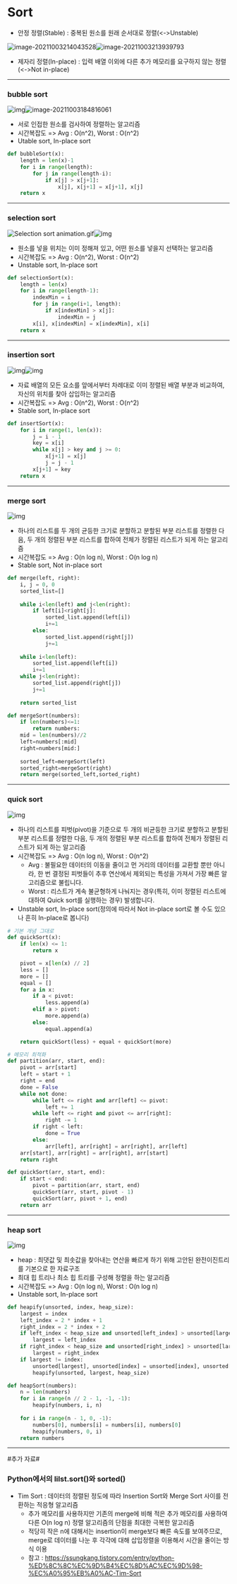 <h1>Sort</h1>

- 안정 정렬(Stable) : 중복된 원소를 원래 순서대로 정렬(<->Unstable)

![image-20211003214043528](Sort_python.assets/image-20211003214043528.png)![image-20211003213939793](Sort_python.assets/image-20211003213958896.png)

- 제자리 정렬(In-place) : 입력 배열 이외에 다른 추가 메모리를 요구하지 않는 정렬(<->Not in-place)

---

<h3>bubble sort</h3>

![img](Sort_python.assets/Bubble_sort_animation.gif)![image-20211003184816061](Sort_python.assets/image-20211003184816061.png)

- 서로 인접한 원소를 검사하여 정렬하는 알고리즘
- 시간복잡도 => Avg : O(n^2), Worst : O(n^2)
- Utable sort, In-place sort

```python
def bubbleSort(x):
	length = len(x)-1
	for i in range(length):
		for j in range(length-i):
			if x[j] > x[j+1]:
				x[j], x[j+1] = x[j+1], x[j]
	return x
```

---

<h3>selection sort</h3>

![Selection sort animation.gif](Sort_python.assets/220px-Selection_sort_animation.gif)![img](Sort_python.assets/Selection-Sort-Animation.gif)

- 원소를 넣을 위치는 이미 정해져 있고, 어떤 원소를 넣을지 선택하는 알고리즘
- 시간복잡도 => Avg : O(n^2), Worst : O(n^2)
- Unstable sort, In-place sort

```python
def selectionSort(x):
	length = len(x)
	for i in range(length-1):
	    indexMin = i
		for j in range(i+1, length):
			if x[indexMin] > x[j]:
				indexMin = j
		x[i], x[indexMin] = x[indexMin], x[i]
	return x
```

---

<h3>insertion sort</h3>

![img](Sort_python.assets/Insertion_sort_animation.gif)![img](Sort_python.assets/Insertion_sort_001.PNG)

- 자료 배열의 모든 요소를 앞에서부터 차례대로 이미 정렬된 배열 부분과 비교하여, 자신의 위치를 찾아 삽입하는 알고리즘
- 시간복잡도 => Avg : O(n^2), Worst : O(n^2)
- Stable sort, In-place sort

```python
def insertSort(x):
	for i in range(1, len(x)):
		j = i - 1
		key = x[i]
		while x[j] > key and j >= 0:
			x[j+1] = x[j]
			j = j - 1
		x[j+1] = key
	return x
```

---

<h3>merge sort</h3>

![img](Sort_python.assets/merge-sort-concepts.png)

- 하나의 리스트를 두 개의 균등한 크기로 분할하고 분할된 부분 리스트를 정렬한 다음, 두 개의 정렬된 부분 리스트를 합하여 전체가 정렬된 리스트가 되게 하는 알고리즘
- 시간복잡도 => Avg : O(n log n), Worst : O(n log n)
- Stable sort, Not in-place sort

```python
def merge(left, right):
    i, j = 0, 0
    sorted_list=[]
    
    while i<len(left) and j<len(right):
        if left[i]<right[j]:
            sorted_list.append(left[i])
            i+=1
        else:
            sorted_list.append(right[j])
            j+=1
    
    while i<len(left):
        sorted_list.append(left[i])
        i+=1
    while j<len(right):
        sorted_list.append(right[j])
        j+=1
    
    return sorted_list

def mergeSort(numbers):
    if len(numbers)<=1:
        return numbers:
    mid = len(numbers)//2
    left=numbers[:mid]
    right=numbers[mid:]
    
    sorted_left=mergeSort(left)
    sorted_right=mergeSort(right)
    return merge(sorted_left,sorted_right)
```

---

<h3>quick sort</h3>

![img](Sort_python.assets/quick-sort.png)

- 하나의 리스트를 피벗(pivot)을 기준으로 두 개의 비균등한 크기로 분할하고 분할된 부분 리스트를 정렬한 다음, 두 개의 정렬된 부분 리스트를 합하여 전체가 정렬된 리스트가 되게 하는 알고리즘
- 시간복잡도 => Avg : O(n log n), Worst : O(n^2) 
  - Avg : 불필요한 데이터의 이동을 줄이고 먼 거리의 데이터를 교환할 뿐만 아니라, 한 번 결정된 피벗들이 추후 연산에서 제외되는 특성을 가져서 가장 빠른 알고리즘으로 불립니다.
  - Worst : 리스트가 계속 불균형하게 나눠지는 경우(특히, 이미 정렬된 리스트에 대하여 Quick sort를 실행하는 경우) 발생합니다.
- Unstable sort, In-place sort(정의에 따라서 Not in-place sort로 볼 수도 있으나 흔히 In-place로 봅니다)

```python
# 기본 개념 그대로
def quickSort(x):
    if len(x) <= 1:
        return x

    pivot = x[len(x) // 2]
    less = []
    more = []
    equal = []
    for a in x:
        if a < pivot:
            less.append(a)
        elif a > pivot:
            more.append(a)
        else:
            equal.append(a)

    return quickSort(less) + equal + quickSort(more)
```

```python
# 메모리 최적화
def partition(arr, start, end):
    pivot = arr[start]
    left = start + 1
    right = end
    done = False
    while not done:
        while left <= right and arr[left] <= pivot:
            left += 1
        while left <= right and pivot <= arr[right]:
            right -= 1
        if right < left:
            done = True
        else:
            arr[left], arr[right] = arr[right], arr[left]
    arr[start], arr[right] = arr[right], arr[start]
    return right

def quickSort(arr, start, end):
    if start < end:
        pivot = partition(arr, start, end)
        quickSort(arr, start, pivot - 1)
        quickSort(arr, pivot + 1, end)
    return arr
```

---

<h3>heap sort</h3>

![img](Sort_python.assets/types-of-heap.png)

- heap : 최댓값 및 최솟값을 찾아내는 연산을 빠르게 하기 위해 고안된 완전이진트리를 기본으로 한 자료구조
- 최대 힙 트리나 최소 힙 트리를 구성해 정렬을 하는 알고리즘
- 시간복잡도 => Avg : O(n log n), Worst : O(n log n) 
- Unstable sort, In-place sort

```python
def heapify(unsorted, index, heap_size):
    largest = index
    left_index = 2 * index + 1
    right_index = 2 * index + 2
    if left_index < heap_size and unsorted[left_index] > unsorted[largest]:
        largest = left_index
    if right_index < heap_size and unsorted[right_index] > unsorted[largest]:
        largest = right_index
    if largest != index:
        unsorted[largest], unsorted[index] = unsorted[index], unsorted[largest]
        heapify(unsorted, largest, heap_size)

def heapSort(numbers):
    n = len(numbers)
    for i in range(n // 2 - 1, -1, -1):
        heapify(numbers, i, n)
        
    for i in range(n - 1, 0, -1):
        numbers[0], numbers[i] = numbers[i], numbers[0]
        heapify(numbers, 0, i)
    return numbers
```

---

#추가 자료#

<h3>Python에서의 lilst.sort()와 sorted()</h3>

- Tim Sort : 데이터의 정렬된 정도에 따라 Insertion Sort와 Merge Sort 사이를 전환하는 적응형 알고리즘
  - 추가 메모리를 사용하지만 기존의 merge에 비해 적은 추가 메모리를 사용하여 다른 O(n log n) 정렬 알고리즘의 단점을 최대한 극복한 알고리즘
  - 적당히 작은 n에 대해서는 insertion이 merge보다 빠른 속도를 보여주므로, merge로 데이터를 나눈 후 각각에 대해 삽입정렬을 이용해서 시간을 줄이는 방식 이용
  - 참고 : https://ssungkang.tistory.com/entry/python-%ED%8C%8C%EC%9D%B4%EC%8D%AC%EC%9D%98-%EC%A0%95%EB%A0%AC-Tim-Sort